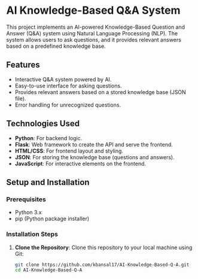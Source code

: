 # AI Knowledge-Based Q&A System

This project implements an AI-powered Knowledge-Based Question and Answer (Q&A) system using Natural Language Processing (NLP). The system allows users to ask questions, and it provides relevant answers based on a predefined knowledge base.

## Features

- Interactive Q&A system powered by AI.
- Easy-to-use interface for asking questions.
- Provides relevant answers based on a stored knowledge base (JSON file).
- Error handling for unrecognized questions.

## Technologies Used

- **Python**: For backend logic.
- **Flask**: Web framework to create the API and serve the frontend.
- **HTML/CSS**: For frontend layout and styling.
- **JSON**: For storing the knowledge base (questions and answers).
- **JavaScript**: For interactive elements on the frontend.

## Setup and Installation

### Prerequisites

- Python 3.x
- pip (Python package installer)

### Installation Steps

1. **Clone the Repository**:
   Clone this repository to your local machine using Git:

   ```bash
   git clone https://github.com/kbansal17/AI-Knowledge-Based-Q-A.git
   cd AI-Knowledge-Based-Q-A

